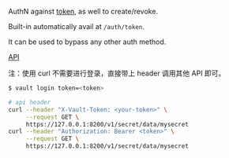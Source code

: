 AuthN against [token](https://developer.hashicorp.com/vault/docs/concepts/tokens), as well to create/revoke.

Built-in automatically avail at `/auth/token`.

It can be used to bypass any other auth method.

[API](https://developer.hashicorp.com/vault/api-docs/auth/token)

注：使用 curl 不需要进行登录，直接带上 header 调用其他 API 即可。

```bash
$ vault login token=<token>

# api header
curl --header "X-Vault-Token: <your-token>" \
     --request GET \
     https://127.0.0.1:8200/v1/secret/data/mysecret
curl --header "Authorization: Bearer <token>" \
     --request GET \
     https://127.0.0.1:8200/v1/secret/data/mysecret
```